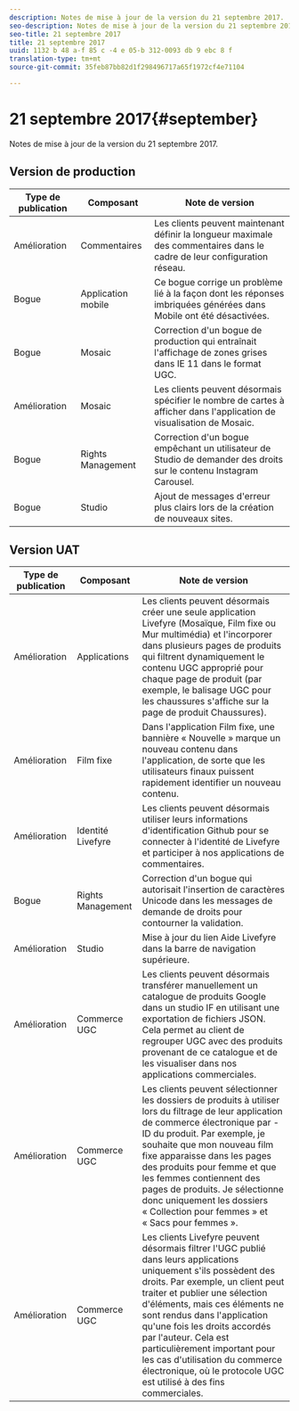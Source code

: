 ```yaml
---
description: Notes de mise à jour de la version du 21 septembre 2017.
seo-description: Notes de mise à jour de la version du 21 septembre 2017.
seo-title: 21 septembre 2017
title: 21 septembre 2017
uuid: 1132 b 48 a-f 85 c -4 e 05-b 312-0093 db 9 ebc 8 f
translation-type: tm+mt
source-git-commit: 35feb87bb82d1f298496717a65f1972cf4e71104

---
```



# 21 septembre 2017{#september}

Notes de mise à jour de la version du 21 septembre 2017.

## Version de production

| **Type de publication** | **Composant** | **Note de version** |
|---|---|---|
| Amélioration | Commentaires | Les clients peuvent maintenant définir la longueur maximale des commentaires dans le cadre de leur configuration réseau. |
| Bogue | Application mobile | Ce bogue corrige un problème lié à la façon dont les réponses imbriquées générées dans Mobile ont été désactivées. |
| Bogue | Mosaic | Correction d'un bogue de production qui entraînait l'affichage de zones grises dans IE 11 dans le format UGC. |
| Amélioration | Mosaic | Les clients peuvent désormais spécifier le nombre de cartes à afficher dans l'application de visualisation de Mosaic. |
| Bogue | Rights Management | Correction d'un bogue empêchant un utilisateur de Studio de demander des droits sur le contenu Instagram Carousel. |
| Bogue | Studio | Ajout de messages d'erreur plus clairs lors de la création de nouveaux sites. |

## Version UAT

| **Type de publication** | **Composant** | **Note de version** |
|---|---|---|
| Amélioration | Applications | Les clients peuvent désormais créer une seule application Livefyre (Mosaïque, Film fixe ou Mur multimédia) et l'incorporer dans plusieurs pages de produits qui filtrent dynamiquement le contenu UGC approprié pour chaque page de produit (par exemple, le balisage UGC pour les chaussures s'affiche sur la page de produit Chaussures). |
| Amélioration | Film fixe | Dans l'application Film fixe, une bannière « Nouvelle » marque un nouveau contenu dans l'application, de sorte que les utilisateurs finaux puissent rapidement identifier un nouveau contenu. |
| Amélioration | Identité Livefyre | Les clients peuvent désormais utiliser leurs informations d'identification Github pour se connecter à l'identité de Livefyre et participer à nos applications de commentaires. |
| Bogue | Rights Management | Correction d'un bogue qui autorisait l'insertion de caractères Unicode dans les messages de demande de droits pour contourner la validation. |
| Amélioration | Studio | Mise à jour du lien Aide Livefyre dans la barre de navigation supérieure. |
| Amélioration | Commerce UGC | Les clients peuvent désormais transférer manuellement un catalogue de produits Google dans un studio IF en utilisant une exportation de fichiers JSON. Cela permet au client de regrouper UGC avec des produits provenant de ce catalogue et de les visualiser dans nos applications commerciales. |
| Amélioration | Commerce UGC | Les clients peuvent sélectionner les dossiers de produits à utiliser lors du filtrage de leur application de commerce électronique par - ID du produit. Par exemple, je souhaite que mon nouveau film fixe apparaisse dans les pages des produits pour femme et que les femmes contiennent des pages de produits. Je sélectionne donc uniquement les dossiers « Collection pour femmes » et « Sacs pour femmes ». |
| Amélioration | Commerce UGC | Les clients Livefyre peuvent désormais filtrer l'UGC publié dans leurs applications uniquement s'ils possèdent des droits. Par exemple, un client peut traiter et publier une sélection d'éléments, mais ces éléments ne sont rendus dans l'application qu'une fois les droits accordés par l'auteur. Cela est particulièrement important pour les cas d'utilisation du commerce électronique, où le protocole UGC est utilisé à des fins commerciales. |

